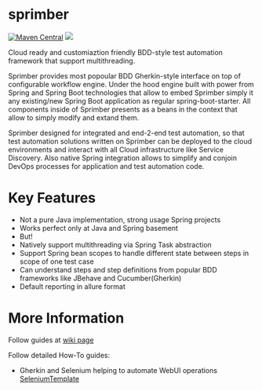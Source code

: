 # sprimber
[![Maven Central](https://img.shields.io/maven-central/v/com.griddynamics.qa/sprimber-parent.svg?color=green&style=for-the-badge)](https://search.maven.org/search?q=g:%22com.griddynamics.qa%22%20AND%20a:%22sprimber-spring-boot-starter%22)
![](https://img.shields.io/github/workflow/status/griddynamics/GridBDD/Java%20CI/master?color=green&label=Master%20CI&style=for-the-badge)

Cloud ready and customiaztion friendly BDD-style test automation framework that support multithreading.

Sprimber provides most popoular BDD Gherkin-style interface on top of configurable workflow engine. Under the hood engine built with power from Spring and Spring Boot technologies that allow to embed Sprimber simply it any existing/new Spring Boot application as regular spring-boot-starter. 
All components inside of Sprimber presents as a beans in the context that allow to simply modify and extand them.

Sprimber designed for integrated and end-2-end test automation, so that test automation solutions written on Sprimber can be deployed to the cloud environments and interact with all Cloud infrastructure like Service Discovery. Also native Spring integration allows to simplify and conjoin DevOps processes for application and test automation code.

# Key Features
* Not a pure Java implementation, strong usage Spring projects
* Works perfect only at Java and Spring basement 
* But!
* Natively support multithreading via Spring Task abstraction
* Support Spring bean scopes to handle different state between steps in scope of one test case
* Can understand steps and step definitions from popular BDD frameworks like JBehave and Cucumber(Gherkin)
* Default reporting in allure format

# More Information
Follow guides at [wiki page](https://github.com/griddynamics/GridBDD/wiki/Building-a-Test-Automation-with-Spring-Boot-BDD)

Follow detailed How-To guides:
* Gherkin and Selenium helping to automate WebUI operations [SeleniumTemplate](https://griddynamics.github.io/GridBDD/current/webui-template.html)
